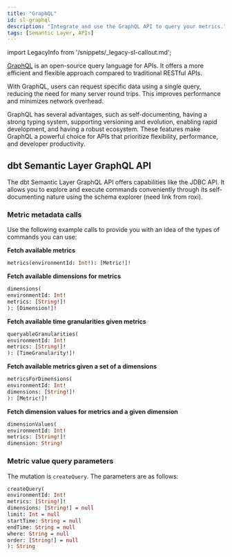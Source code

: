 ```yaml
---
title: "GraphQL"
id: sl-graphql
description: "Integrate and use the GraphQL API to query your metrics."
tags: [Semantic Layer, APIs]
---
```


<VersionBlock lastVersion="1.5">

import LegacyInfo from '/snippets/_legacy-sl-callout.md';

<LegacyInfo />

</VersionBlock>


[GraphQL](https://graphql.org/) is an open-source query language for APIs. It offers a more efficient and flexible approach compared to traditional RESTful APIs. 

With GraphQL, users can request specific data using a single query, reducing the need for many server round trips. This improves performance and minimizes network overhead.

GraphQL has several advantages, such as self-documenting, having a strong typing system, supporting versioning and evolution, enabling rapid development, and having a robust ecosystem. These features make GraphQL a powerful choice for APIs that prioritize flexibility, performance, and developer productivity.

## dbt Semantic Layer GraphQL API

The dbt Semantic Layer GraphQL API offers capabilities like the JDBC API. It allows you to explore and execute commands conveniently through its self-documenting nature using the schema explorer (need link from roxi). 

### Metric metadata calls

Use the following example calls to provide you with an idea of the types of commands you can use:

**Fetch available metrics**

```graphql
metrics(environmentId: Int!): [Metric!]!
```

**Fetch available dimensions for metrics**

```graphql
dimensions(
environmentId: Int!
metrics: [String!]!
): [Dimension!]!
```

**Fetch available time granularities given metrics**

```graphql
queryableGranularities(
environmentId: Int!
metrics: [String!]!
): [TimeGranularity!]!
```

**Fetch available metrics given a set of a dimensions**

```graphql
metricsForDimensions(
environmentId: Int!
dimensions: [String!]!
): [Metric!]!
```

**Fetch dimension values for metrics and a given dimension**

```graphql
dimensionValues(
environmentId: Int!
metrics: [String!]!
dimension: String!
```

### Metric value query parameters

The mutation is `createQuery`. The parameters are as follows:

```graphql
createQuery(
environmentId: Int!
metrics: [String!]!
dimensions: [String!] = null
limit: Int = null
startTime: String = null
endTime: String = null
where: String = null
order: [String!] = null
): String
```


